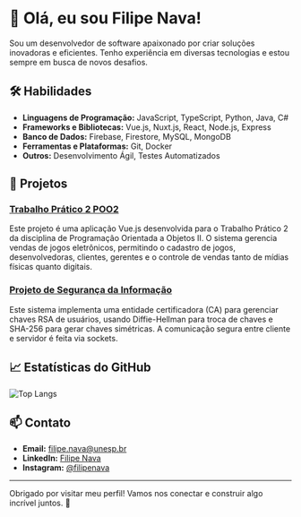 # 👋 Olá, eu sou Filipe Nava!

Sou um desenvolvedor de software apaixonado por criar soluções inovadoras e eficientes. Tenho experiência em diversas tecnologias e estou sempre em busca de novos desafios.

## 🛠️ Habilidades

- **Linguagens de Programação:** JavaScript, TypeScript, Python, Java, C#
- **Frameworks e Bibliotecas:** Vue.js, Nuxt.js, React, Node.js, Express
- **Banco de Dados:** Firebase, Firestore, MySQL, MongoDB
- **Ferramentas e Plataformas:** Git, Docker
- **Outros:** Desenvolvimento Ágil, Testes Automatizados

## 💼 Projetos

### [Trabalho Prático 2 POO2](https://github.com/filipenava/Trabalho-Pr-tico-2---POO2)
Este projeto é uma aplicação Vue.js desenvolvida para o Trabalho Prático 2 da disciplina de Programação Orientada a Objetos II. O sistema gerencia vendas de jogos eletrônicos, permitindo o cadastro de jogos, desenvolvedoras, clientes, gerentes e o controle de vendas tanto de mídias físicas quanto digitais.

### [Projeto de Segurança da Informação](https://github.com/filipenava/Trabalho-P2)
Este sistema implementa uma entidade certificadora (CA) para gerenciar chaves RSA de usuários, usando Diffie-Hellman para troca de chaves e SHA-256 para gerar chaves simétricas. A comunicação segura entre cliente e servidor é feita via sockets.


## 📈 Estatísticas do GitHub

![Top Langs](https://github-readme-stats.vercel.app/api/top-langs?username=filipenava&size_weight=0.5&count_weight=0.5&hide=jupyter%20notebook&show_icons=true&theme=github_dark_dimmed&locale=en&layout=donut)


## 📫 Contato

- **Email:** filipe.nava@unesp.br
- **LinkedIn:** [Filipe Nava](https://www.linkedin.com/in/filipenava)
- **Instagram:** [@filipenava](https://instagram.com/filipenava)

---

Obrigado por visitar meu perfil! Vamos nos conectar e construir algo incrível juntos. 🚀
